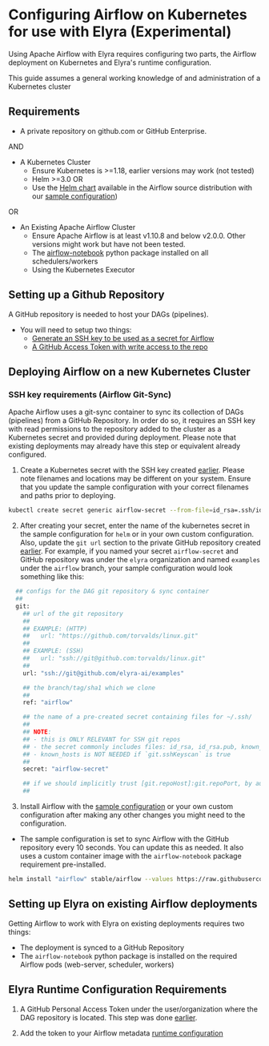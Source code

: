 <!--
{% comment %}
Copyright 2018-2021 Elyra Authors

Licensed under the Apache License, Version 2.0 (the "License");
you may not use this file except in compliance with the License.
You may obtain a copy of the License at

http://www.apache.org/licenses/LICENSE-2.0

Unless required by applicable law or agreed to in writing, software
distributed under the License is distributed on an "AS IS" BASIS,
WITHOUT WARRANTIES OR CONDITIONS OF ANY KIND, either express or implied.
See the License for the specific language governing permissions and
limitations under the License.
{% endcomment %}
-->


# Configuring Airflow on Kubernetes for use with Elyra (Experimental)

Using Apache Airflow with Elyra requires configuring two parts,
the Airflow deployment on Kubernetes and Elyra's runtime configuration.
  
This guide assumes a general working knowledge of and administration of a Kubernetes cluster
## Requirements
  
- A private repository on github.com or GitHub Enterprise.

AND  
  
- A Kubernetes Cluster 
    - Ensure Kubernetes is >=1.18, earlier versions may work (not tested)
    - Helm >=3.0
      OR
    - Use the [Helm chart](https://github.com/airflow-helm/charts/tree/main/charts/airflow) available in the Airflow source distribution with our [sample configuration](https://raw.githubusercontent.com/elyra-ai/elyra/v2.1.0rc0/etc/kubernetes/airflow/helm/values.yaml))
    
OR  
  
- An Existing Apache Airflow Cluster 
    - Ensure Apache Airflow is at least v1.10.8 and below v2.0.0. Other versions might work but have not been tested.
    - The [airflow-notebook](https://pypi.org/project/airflow-notebook/) python package installed on all schedulers/workers  
    - Using the Kubernetes Executor  
    
## Setting up a Github Repository
A GitHub repository is needed to host your DAGs (pipelines).
  
- You will need to setup two things:
    - [Generate an SSH key to be used as a secret for Airflow](https://docs.github.com/en/github/authenticating-to-github/adding-a-new-ssh-key-to-your-github-account)
    - [A GitHub Access Token with write access to the repo](https://docs.github.com/en/github/authenticating-to-github/creating-a-personal-access-token)
    
## Deploying Airflow on a new Kubernetes Cluster
  
### SSH key requirements (Airflow Git-Sync)
Apache Airflow uses a git-sync container to sync its collection of DAGs (pipelines) from a GitHub Repository. In order do so,
it requires an SSH key with read permissions to the repository added to the cluster as a Kubernetes secret and provided during deployment.
Please note that existing deployments may already have this step or equivalent already configured.
  
1. Create a Kubernetes secret with the SSH key created [earlier](#setting-up-a-github-repository). Please note filenames and locations may be different on your system. 
Ensure that you update the sample configuration with your correct filenames and paths prior to deploying.  
     
```bash
kubectl create secret generic airflow-secret --from-file=id_rsa=.ssh/id_rsa --from-file=known_hosts=.ssh/known_hosts --from-file=id_rsa.pub=.ssh/id_rsa.pub -n airflow
```  
  
2. After creating your secret, enter the name of the kubernetes secret in the sample configuration for `helm` or in your own custom configuration.
Also, update the `git url` section to the private GitHub repository created [earlier](#setting-up-a-github-repository).
For example, if you named your secret `airflow-secret` and GitHub repository was under the `elyra` organization and named `examples` under the `airflow` branch, your sample configuration would look something like this:
```bash
  ## configs for the DAG git repository & sync container
  ##
  git:
    ## url of the git repository
    ##
    ## EXAMPLE: (HTTP)
    ##   url: "https://github.com/torvalds/linux.git"
    ##
    ## EXAMPLE: (SSH)
    ##   url: "ssh://git@github.com:torvalds/linux.git"
    ##
    url: "ssh://git@github.com/elyra-ai/examples"

    ## the branch/tag/sha1 which we clone
    ##
    ref: "airflow"

    ## the name of a pre-created secret containing files for ~/.ssh/
    ##
    ## NOTE:
    ## - this is ONLY RELEVANT for SSH git repos
    ## - the secret commonly includes files: id_rsa, id_rsa.pub, known_hosts
    ## - known_hosts is NOT NEEDED if `git.sshKeyscan` is true
    ##
    secret: "airflow-secret"

    ## if we should implicitly trust [git.repoHost]:git.repoPort, by auto creating a ~/.ssh/known_hosts
    ##
```
  
3. Install Airflow with the [sample configuration](https://raw.githubusercontent.com/elyra-ai/elyra/v2.1.0rc0/etc/kubernetes/airflow/helm/values.yaml) or your own custom configuration 
after making any other changes you might need to the configuration.
  
- The sample configuration is set to sync Airflow with the GitHub repository every 10 seconds. You can update this
as needed. It also uses a custom container image with the `airflow-notebook` package requirement pre-installed.  
  
```bash
helm install "airflow" stable/airflow --values https://raw.githubusercontent.com/elyra-ai/elyra/v2.1.0rc0/etc/kubernetes/airflow/helm/values.yaml
```
  
## Setting up Elyra on existing Airflow deployments
  
Getting Airflow to work with Elyra on existing deployments requires two things:
  
- The deployment is synced to a GitHub Repository
- The `airflow-notebook` python package is installed on the required Airflow pods (web-server, scheduler, workers)
  
## Elyra Runtime Configuration Requirements
  
1. A GitHub Personal Access Token under the user/organization where the DAG repository is located. This step was done [earlier](#setting-up-a-github-repository).
  
2. Add the token to your Airflow metadata [runtime configuration](https://elyra.readthedocs.io/en/latest/user_guide/runtime-conf.html)   
